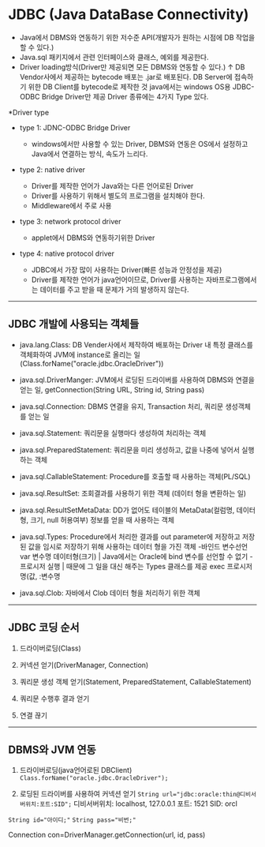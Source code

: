 # JDBC (Java DataBase Connectivity)
- Java에서 DBMS와 연동하기 위한 저수준 API(개발자가 원하는 시점에 DB 작업을 할 수 있다.)
- Java.sql 패키지에서 관련 인터페이스와 클래스, 예외를 제공한다.
- Driver loading방식(Driver만 제공되면 모든 DBMS와 연동할 수 있다.)
					 ↑
			DB Vendor사에서 제공하는 bytecode
			배포는 .jar로 배포된다.
			DB Server에 접속하기 위한 DB Client를 bytecode로 제작한 것
			java에서는 windows OS용 JDBC-ODBC Bridge Driver만 제공
			Driver 종류에는 4가지 Type 있다.
			
*Driver type
- type 1: JDNC-ODBC Bridge Driver
	- windows에서만 사용할 수 있는 Driver, DBMS와 연동은 OS에서 설정하고 Java에서 연결하는 방식, 속도가 느리다.
	
- type 2: native driver
	- Driver를 제작한 언어가 Java와는 다른 언어로된 Driver
	- Driver를 사용하기 위해서 별도의 프로그램을 설치해야 한다.
	- Middleware에서 주로 사용
	
- type 3: network protocol driver
	- applet에서 DBMS와 연동하기위한 Driver

- type 4: native protocol driver
	- JDBC에서 가장 많이 사용하는 Driver(빠른 성능과 안정성을 제공)
	- Driver를 제작한 언어가 java언어이므로, Driver를 사용하는 자바프로그램에서는 데이터를 주고 받을 때 문제가 거의 발생하지 않는다. 

-------------------------------------------------------------------   
## JDBC 개발에 사용되는 객체들
- java.lang.Class: DB Vender사에서 제작하여 배포하는 Driver 내 특정 클래스를 객체화하여 JVM에 instance로 올리는 일(Class.forName("oracle.jdbc.OracleDriver"))
- java.sql.DriverManger: JVM에서 로딩된 드라이버를 사용하여 DBMS와 연결을 얻는 일,
getConnection(String URL, String id, String pass)
- java.sql.Connection: DBMS 연결을 유지, Transaction 처리, 쿼리문 생성객체를 얻는 일
- java.sql.Statement: 쿼리문을 실행마다 생성하여 처리하는 객체 
- java.sql.PreparedStatement: 쿼리문을 미리 생성하고, 값을 나중에 넣어서 실행하는 객체
- java.sql.CallableStatement: Procedure를 호출할 때 사용하는 객체(PL/SQL)
- java.sql.ResultSet: 조회결과를 사용하기 위한 객체 (데이터 형을 변환하는 일)
- java.sql.ResultSetMetaData: DD가 없어도 테이블의 MetaData(컬럼명, 데이터형, 크기, null 허용여부) 정보를 얻을 때 사용하는 객체
- java.sql.Types: Procedure에서 처리한 결과를 out parameter에 저장하고 저장된 값을 임시로 저장하기 위해 사용하는 데이터 형을 가진 객체
				  -바인드 변수선언
				  var 변수명 데이터형(크기)		| 	Java에서는 Oracle에 bind 변수를 선언할 수 없기 
				  -프로시저 실행				|	때문에 그 일을 대신 해주는 Types 클래스를 제공
				  exec 프로시저명(값, :변수명

- java.sql.Clob: 자바에서 Clob 데이터 형을 처리하기 위한 객체

--------------------------------------------------------------------
## JDBC 코딩 순서
1. 드라이버로딩(Class)

2. 커넥션 얻기(DriverManager, Connection)

3. 쿼리문 생성 객체 얻기(Statement, PreparedStatement, CallableStatement)

4. 쿼리문 수행후 결과 얻기

5. 연결 끊기 

-----------------------------------------------------------------------
## DBMS와 JVM 연동
1. 드라이버로딩(java언어로된 DBClient) 
``Class.forName("oracle.jdbc.OracleDriver");`` 

2. 로딩된 드라이버를 사용하여 커넥션 얻기
``String url="jdbc:oracle:thin@디비서버위치:포트:SID";``
디비서버위치: localhost, 127.0.0.1
포트: 1521
SID: orcl			

``String id="아이디;"``
``String pass="비번;"``
			
Connection con=DriverManager.getConnection(url, id, pass)                                                                                                                                                                                                                                                                                                                                                                                                                                                                                                                                                                                                          